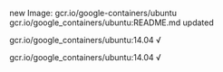 new Image: gcr.io/google-containers/ubuntu
gcr.io/google_containers/ubuntu:README.md updated 

gcr.io/google_containers/ubuntu:14.04 √

gcr.io/google_containers/ubuntu:14.04 √

